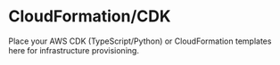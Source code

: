 # CloudFormation/CDK
Place your AWS CDK (TypeScript/Python) or CloudFormation templates here for infrastructure provisioning.

